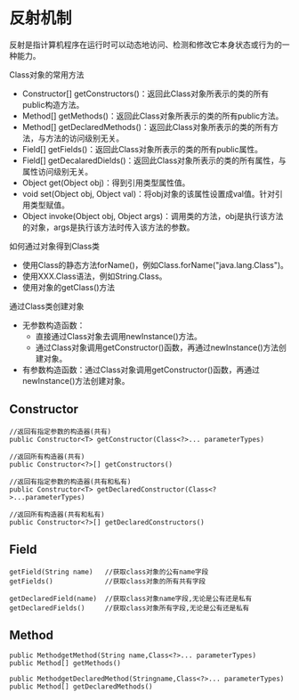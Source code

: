 # 反射机制

反射是指计算机程序在运行时可以动态地访问、检测和修改它本身状态或行为的一种能力。

Class对象的常用方法

- Constructor[] getConstructors()：返回此Class对象所表示的类的所有public构造方法。
- Method[] getMethods()：返回此Class对象所表示的类的所有public方法。
- Method[] getDeclaredMethods()：返回此Class对象所表示的类的所有方法，与方法的访问级别无关。
- Field[] getFields()：返回此Class对象所表示的类的所有public属性。
- Field[] getDecalaredDields()：返回此Class对象所表示的类的所有属性，与属性访问级别无关。
- Object get(Object obj)：得到引用类型属性值。
- void set(Object obj, Object val)：将obj对象的该属性设置成val值。针对引用类型赋值。
- Object invoke(Object obj, Object args)：调用类的方法，obj是执行该方法的对象，args是执行该方法时传入该方法的参数。

如何通过对象得到Class类

- 使用Class的静态方法forName()，例如Class.forName("java.lang.Class")。
- 使用XXX.Class语法，例如String.Class。
- 使用对象的getClass()方法

通过Class类创建对象

- 无参数构造函数：
	- 直接通过Class对象去调用newInstance()方法。
	- 通过Class对象调用getConstructor()函数，再通过newInstance()方法创建对象。
- 有参数构造函数：通过Class对象调用getConstructor()函数，再通过newInstance()方法创建对象。

## Constructor

	//返回有指定参数的构造器(共有)
	public Constructor<T> getConstructor(Class<?>... parameterTypes)

	//返回所有构造器(共有)
	public Constructor<?>[] getConstructors()

	//返回有指定参数的构造器(共有和私有)
	public Constructor<T> getDeclaredConstructor(Class<?>...parameterTypes)

	//返回所有构造器(共有和私有)
	public Constructor<?>[] getDeclaredConstructors()

## Field

	getField(String name)   //获取class对象的公有name字段
	getFields()             //获取class对象的所有共有字段

	getDeclaredField(name)  //获取class对象name字段,无论是公有还是私有
	getDeclaredFields()     //获取class对象所有字段,无论是公有还是私有

## Method

	public MethodgetMethod(String name,Class<?>... parameterTypes)
	public Method[] getMethods()

	public MethodgetDeclaredMethod(Stringname,Class<?>... parameterTypes)
	public Method[] getDeclaredMethods()

